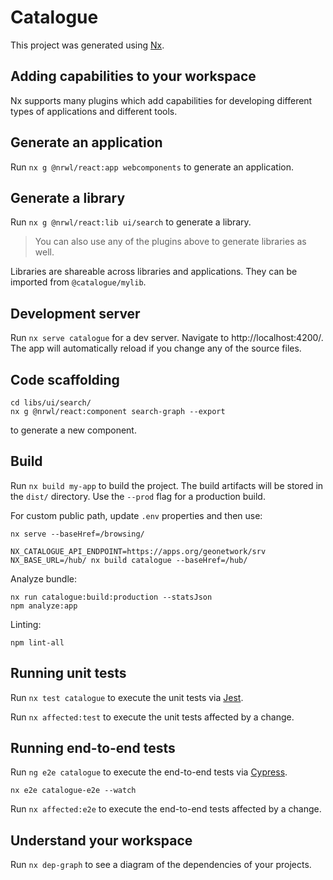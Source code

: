 # Catalogue

This project was generated using [Nx](https://nx.dev).

## Adding capabilities to your workspace

Nx supports many plugins which add capabilities for developing different types of applications and different tools.

## Generate an application

Run `nx g @nrwl/react:app webcomponents` to generate an application.

## Generate a library

Run `nx g @nrwl/react:lib ui/search` to generate a library.

> You can also use any of the plugins above to generate libraries as well.

Libraries are shareable across libraries and applications. They can be imported from `@catalogue/mylib`.

## Development server

Run `nx serve catalogue` for a dev server. Navigate to http://localhost:4200/. The app will automatically reload if you
change any of the source files.

## Code scaffolding

```
cd libs/ui/search/
nx g @nrwl/react:component search-graph --export
```

to generate a new component.

## Build

Run `nx build my-app` to build the project. The build artifacts will be stored in the `dist/` directory. Use
the `--prod` flag for a production build.

For custom public path, update `.env` properties and then use:
```shell
nx serve --baseHref=/browsing/

NX_CATALOGUE_API_ENDPOINT=https://apps.org/geonetwork/srv NX_BASE_URL=/hub/ nx build catalogue --baseHref=/hub/
```


Analyze bundle:

```
nx run catalogue:build:production --statsJson
npm analyze:app
```

Linting:

```
npm lint-all
```

## Running unit tests

Run `nx test catalogue` to execute the unit tests via [Jest](https://jestjs.io).

Run `nx affected:test` to execute the unit tests affected by a change.

## Running end-to-end tests

Run `ng e2e catalogue` to execute the end-to-end tests via [Cypress](https://www.cypress.io).

```
nx e2e catalogue-e2e --watch
```

Run `nx affected:e2e` to execute the end-to-end tests affected by a change.

## Understand your workspace

Run `nx dep-graph` to see a diagram of the dependencies of your projects.
